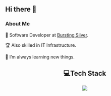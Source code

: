 ## Hi there 👋
### About Me

<p>🔭 Software Developer at <a href="https://www.linkedin.com/company/bursting-silver/">Bursting Silver</a>.</p>
<p>🏆 Also skilled in IT Infrastructure.</p>
<p>🌱 I’m always learning new things.</p>

<h2 align="center"><b>💻Tech Stack</b></h2>
<p align="center">
  <a href="https://skillicons.dev">
    <img src="https://skillicons.dev/icons?i=azure,angular,typescript,js,cs,dotnet,mysql" />
  </a>
</p>

<!--
**phelipems91/phelipems91** is a ✨ _special_ ✨ repository because its `README.md` (this file) appears on your GitHub profile.

Here are some ideas to get you started:

- 🔭 I’m currently working on ...
- 🌱 I’m currently learning ...
- 👯 I’m looking to collaborate on ...
- 🤔 I’m looking for help with ...
- 💬 Ask me about ...
- 📫 How to reach me: ...
- 😄 Pronouns: ...
- ⚡ Fun fact: ...
-->
